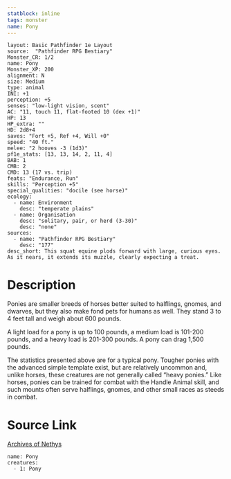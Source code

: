 ```yaml
---
statblock: inline
tags: monster
name: Pony
---
```

```statblock
layout: Basic Pathfinder 1e Layout
source:  "Pathfinder RPG Bestiary"
Monster_CR: 1/2
name: Pony
Monster_XP: 200
alignment: N
size: Medium
type: animal
INI: +1
perception: +5
senses: "low-light vision, scent"
AC: "11, touch 11, flat-footed 10 (dex +1)"
HP: 13
HP_extra: ""
HD: 2d8+4
saves: "Fort +5, Ref +4, Will +0"
speed: "40 ft."
melee: "2 hooves -3 (1d3)"
pf1e_stats: [13, 13, 14, 2, 11, 4]
BAB: 1
CMB: 2
CMD: 13 (17 vs. trip)
feats: "Endurance, Run"
skills: "Perception +5"
special_qualities: "docile (see horse)"
ecology:
  - name: Environment
    desc: "temperate plains"
  - name: Organisation
    desc: "solitary, pair, or herd (3-30)"
    desc: "none"
sources:
  - name: "Pathfinder RPG Bestiary"
    desc: "177"
desc_short: This squat equine plods forward with large, curious eyes. As it nears, it extends its muzzle, clearly expecting a treat.
```
# Description
Ponies are smaller breeds of horses better suited to halflings, gnomes, and dwarves, but they also make fond pets for humans as well. They stand 3 to 4 feet tall and weigh about 600 pounds.

A light load for a pony is up to 100 pounds, a medium load is 101-200 pounds, and a heavy load is 201-300 pounds. A pony can drag 1,500 pounds.

The statistics presented above are for a typical pony. Tougher ponies with the advanced simple template exist, but are relatively uncommon and, unlike horses, these creatures are not generally called “heavy ponies.” Like horses, ponies can be trained for combat with the Handle Animal skill, and such mounts often serve halflings, gnomes, and other small races as steeds in combat.
# Source Link
[Archives of Nethys](https://aonprd.com/MonsterDisplay.aspx?ItemName=Pony)
```encounter-table
name: Pony
creatures:
  - 1: Pony
```
